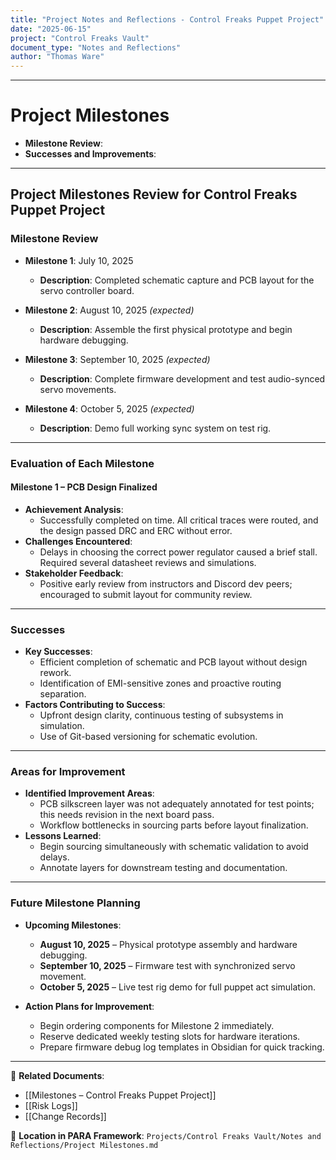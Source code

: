 ```yaml
---
title: "Project Notes and Reflections - Control Freaks Puppet Project"
date: "2025-06-15"
project: "Control Freaks Vault"
document_type: "Notes and Reflections"
author: "Thomas Ware"
---
```

---
# Project Milestones

- **Milestone Review**:
- **Successes and Improvements**:

---

## Project Milestones Review for Control Freaks Puppet Project

### Milestone Review

- **Milestone 1**: July 10, 2025
  - **Description**: Completed schematic capture and PCB layout for the servo controller board.

- **Milestone 2**: August 10, 2025 *(expected)*
  - **Description**: Assemble the first physical prototype and begin hardware debugging.

- **Milestone 3**: September 10, 2025 *(expected)*
  - **Description**: Complete firmware development and test audio-synced servo movements.

- **Milestone 4**: October 5, 2025 *(expected)*
  - **Description**: Demo full working sync system on test rig.

---

### Evaluation of Each Milestone

#### Milestone 1 – PCB Design Finalized

- **Achievement Analysis**:
  - Successfully completed on time. All critical traces were routed, and the design passed DRC and ERC without error.
- **Challenges Encountered**:
  - Delays in choosing the correct power regulator caused a brief stall. Required several datasheet reviews and simulations.
- **Stakeholder Feedback**:
  - Positive early review from instructors and Discord dev peers; encouraged to submit layout for community review.

---

### Successes

- **Key Successes**:
  - Efficient completion of schematic and PCB layout without design rework.
  - Identification of EMI-sensitive zones and proactive routing separation.
- **Factors Contributing to Success**:
  - Upfront design clarity, continuous testing of subsystems in simulation.
  - Use of Git-based versioning for schematic evolution.

---

### Areas for Improvement

- **Identified Improvement Areas**:
  - PCB silkscreen layer was not adequately annotated for test points; this needs revision in the next board pass.
  - Workflow bottlenecks in sourcing parts before layout finalization.
- **Lessons Learned**:
  - Begin sourcing simultaneously with schematic validation to avoid delays.
  - Annotate layers for downstream testing and documentation.

---

### Future Milestone Planning

- **Upcoming Milestones**:
  - **August 10, 2025** – Physical prototype assembly and hardware debugging.
  - **September 10, 2025** – Firmware test with synchronized servo movement.
  - **October 5, 2025** – Live test rig demo for full puppet act simulation.

- **Action Plans for Improvement**:
  - Begin ordering components for Milestone 2 immediately.
  - Reserve dedicated weekly testing slots for hardware iterations.
  - Prepare firmware debug log templates in Obsidian for quick tracking.

---

🔗 **Related Documents**:
- [[Milestones – Control Freaks Puppet Project]]
- [[Risk Logs]]
- [[Change Records]]

📁 **Location in PARA Framework**: `Projects/Control Freaks Vault/Notes and Reflections/Project Milestones.md`
